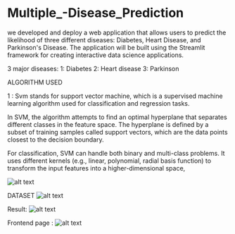 # Multiple_-Disease_Prediction
we developed and deploy a web application that allows users to predict the likelihood of three different diseases: Diabetes, Heart Disease, and Parkinson's Disease. The application will be built using the Streamlit framework for creating interactive data science applications.

3 major diseases: 
    1: Diabetes
    2: Heart disease
    3: Parkinson


ALGORITHM USED

1 : Svm stands for support vector machine, which is a supervised machine learning algorithm used for classification and regression tasks.


 In SVM, the algorithm attempts to find an optimal hyperplane that separates different classes in the feature space. The hyperplane is defined by a subset of training samples called support vectors, which are the data points closest to the decision boundary.



For classification, SVM can handle both binary and multi-class problems. It uses different kernels (e.g., linear, polynomial, radial basis function) to transform the input features into a higher-dimensional space,

![alt text](https://github.com/Ajay-Chaudhari1729/Multiple_-Disease_Prediction/assets/74807364/7c78e326-66be-40d9-bb59-711a7dc68b3c)

DATASET
![alt text](https://github.com/Ajay-Chaudhari1729/Multiple_-Disease_Prediction/assets/74807364/0f16851d-e0fc-4454-b7b3-298c6e6d88a3)



Result:
![alt text](https://github.com/Ajay-Chaudhari1729/Multiple_-Disease_Prediction/assets/74807364/febc2dcc-779e-4c8f-a7f6-d1c3d6cf8692)

Frontend page :
![alt text](https://github.com/Ajay-Chaudhari1729/Multiple_-Disease_Prediction/assets/74807364/f6fd1abf-1eb0-4e16-a47b-f9a998e1cb4b)






